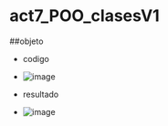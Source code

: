 # act7_POO_clasesV1
##objeto
- codigo

- ![image](https://github.com/user-attachments/assets/16c271f5-1a45-47f5-96b1-12457a781bbc)

- resultado

- ![image](https://github.com/user-attachments/assets/7a0b2d97-ed53-43ba-b1d1-b12fd3bd34b7)

